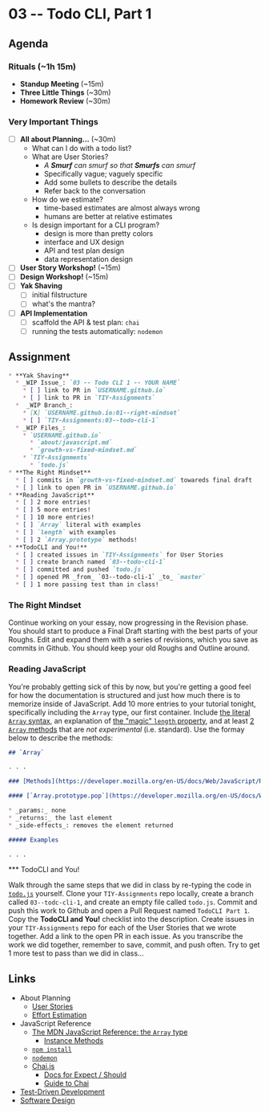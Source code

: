 # 03 -- Todo CLI, Part 1

## Agenda

### Rituals (~1h 15m)

* **Standup Meeting** (~15m)
* **Three Little Things** (~30m)
* **Homework Review** (~30m)

### Very Important Things

* [ ] **All about Planning...** (~30m)
  * What can I do with a todo list?
  * What are User Stories?
    * _A **Smurf** can smurf so that **Smurfs** can smurf_
    * Specifically vague; vaguely specific
    * Add some bullets to describe the details
    * Refer back to the conversation
  * How do we estimate?
    * time-based estimates are almost always wrong
    * humans are better at relative estimates
  * Is design important for a CLI program?
    * design is more than pretty colors
    * interface and UX design
    * API and test plan design
    * data representation design
* [ ] **User Story Workshop!** (~15m)
* [ ] **Design Workshop!** (~15m)
* [ ] **Yak Shaving**
  * [ ] initial filstructure
  * [ ] what's the mantra?
* [ ] **API Implementation**
  * [ ] scaffold the API & test plan: `chai`
  * [ ] running the tests automatically: `nodemon`

## Assignment

```markdown
* **Yak Shaving**
  * _WIP Issue_: `03 -- Todo CLI 1 -- YOUR NAME`
    * [ ] link to PR in `USERNAME.github.io`
    * [ ] link to PR in `TIY-Assignments`
  *  _WIP Branch_:
    * [X] `USERNAME.github.io:01--right-mindset`
    * [ ] `TIY-Assignments:03--todo-cli-1`
  * _WIP Files_:
    * `USERNAME.github.io`
      * `about/javascript.md`
      * `growth-vs-fixed-mindset.md`
    * `TIY-Assignments`
      * `todo.js`
* **The Right Mindset**
  * [ ] commits in `growth-vs-fixed-mindset.md` towareds final draft
  * [ ] link to open PR in `USERNAME.github.io`
* **Reading JavaScript**
  * [ ] 2 more entries!
  * [ ] 5 more entries!
  * [ ] 10 more entries!
  * [ ] `Array` literal with examples
  * [ ] `length` with examples
  * [ ] 2 `Array.prototype` methods!
* **TodoCLI and You!**
  * [ ] created issues in `TIY-Assignments` for User Stories
  * [ ] create branch named `03--todo-cli-1`
  * [ ] committed and pushed `todo.js`
  * [ ] opened PR _from_ `03--todo-cli-1` _to_ `master`
  * [ ] 1 more passing test than in class!
```

### The Right Mindset

Continue working on your essay, now progressing in the Revision phase. You should start to produce a Final Draft starting with the best parts of your Roughs. Edit and expand them with a series of revisions, which you save as commits in Github. You should keep your old Roughs and Outline around.

### Reading JavaScript

You're probably getting sick of this by now, but you're getting a good feel for how the documentation is structured and just how much there is to memorize inside of JavaScript. Add 10 more entries to your tutorial tonight, specifically including the `Array` type, our first container. Include [the literal `Array` syntax](https://developer.mozilla.org/en-US/docs/Web/JavaScript/Reference/Global_Objects/Array), an explanation of [the "magic" `length` property](https://developer.mozilla.org/en-US/docs/Web/JavaScript/Reference/Global_Objects/Array/length), and at least [2 `Array` methods](https://developer.mozilla.org/en-US/docs/Web/JavaScript/Reference/Global_Objects/Array#Methods_2) that are _not experimental_ (i.e. standard). Use the formay below to describe the methods:

```markdown
## `Array`

. . .

### [Methods](https://developer.mozilla.org/en-US/docs/Web/JavaScript/Reference/Global_Objects/Array#Methods_2)

#### [`Array.prototype.pop`](https://developer.mozilla.org/en-US/docs/Web/JavaScript/Reference/Global_Objects/Array/pop)

* _params:_ none
* _returns:_ the last element
* _side-effects_: removes the element returned

##### Examples

. . .
```

*** TodoCLI and You!

Walk through the same steps that we did in class by re-typing the code in [`todo.js`](todo.js) yourself. Clone your `TIY-Assignments` repo locally, create a branch called `03--todc-cli-1`, and create an empty file called `todo.js`. Commit and push this work to Github and open a Pull Request named `TodoCLI Part 1`. Copy the **TodoCLI and You!** checklist into the description. Create issues in your `TIY-Assignments` repo for each of the User Stories that we wrote together. Add a link to the open PR in each issue. As you transcribe the work we did together, remember to save, commit, and push often. Try to get 1 more test to pass than we did in class...

## Links

* About Planning
  * [User Stories](http://en.wikipedia.org/wiki/User_story)
  * [Effort Estimation](http://en.wikipedia.org/wiki/Software_development_effort_estimation)
* JavaScript Reference
  * [The MDN JavaScript Reference: the `Array` type](https://developer.mozilla.org/en-US/docs/Web/JavaScript/Reference/Global_Objects/Array#Properties)
    * [Instance Methods](https://developer.mozilla.org/en-US/docs/Web/JavaScript/Reference/Global_Objects/Array#Methods_2)
  * [`npm install`](https://docs.npmjs.com/cli/install)
  * [`nodemon`](http://nodemon.io/)
  * [Chai.js](http://chaijs.com/)
    * [Docs for Expect / Should](http://chaijs.com/api/bdd/)
    * [Guide to Chai](http://chaijs.com/guide/)
* [Test-Driven Development](http://en.wikipedia.org/wiki/Test-driven_development)
* [Software Design](http://en.wikipedia.org/wiki/Software_design)

